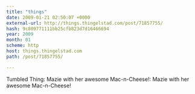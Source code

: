 ```yaml
---
title: "things"
date: 2009-01-21 02:50:07 +0000
external-url: http://things.thingelstad.com/post/71857755/
hash: 9c809771111bb25cfb823d7d16466694
year: 2009
month: 01
scheme: http
host: things.thingelstad.com
path: /post/71857755/

---
```


Tumbled Thing: Mazie with her awesome Mac-n-Cheese!: Mazie with her awesome Mac-n-Cheese! 
